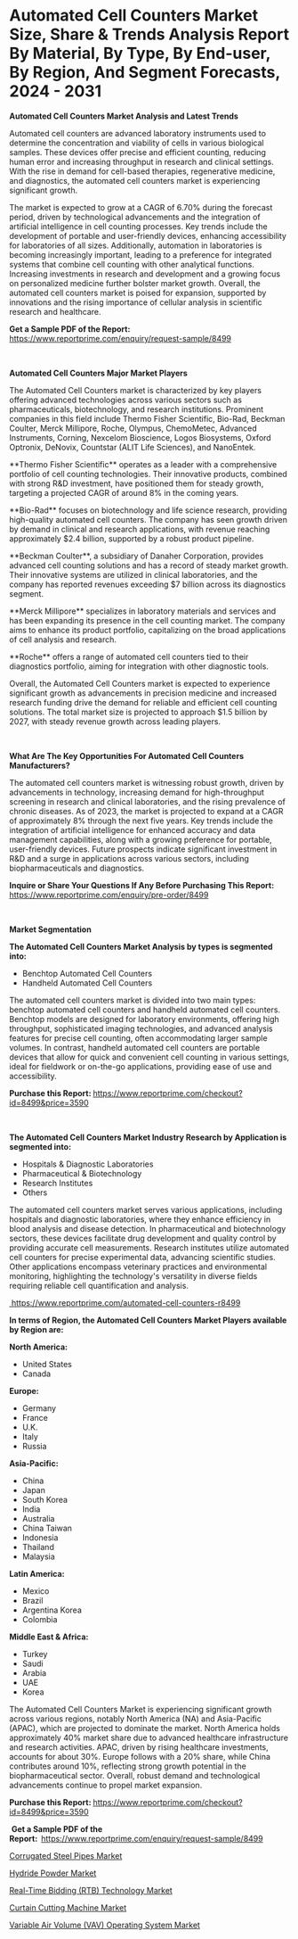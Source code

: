 <p><h1>Automated Cell Counters Market Size, Share & Trends Analysis Report By Material, By Type, By End-user, By Region, And Segment Forecasts, 2024 - 2031</h1></p><p><strong>Automated Cell Counters Market Analysis and Latest Trends</strong></p>
<p><p>Automated cell counters are advanced laboratory instruments used to determine the concentration and viability of cells in various biological samples. These devices offer precise and efficient counting, reducing human error and increasing throughput in research and clinical settings. With the rise in demand for cell-based therapies, regenerative medicine, and diagnostics, the automated cell counters market is experiencing significant growth.</p><p>The market is expected to grow at a CAGR of 6.70% during the forecast period, driven by technological advancements and the integration of artificial intelligence in cell counting processes. Key trends include the development of portable and user-friendly devices, enhancing accessibility for laboratories of all sizes. Additionally, automation in laboratories is becoming increasingly important, leading to a preference for integrated systems that combine cell counting with other analytical functions. Increasing investments in research and development and a growing focus on personalized medicine further bolster market growth. Overall, the automated cell counters market is poised for expansion, supported by innovations and the rising importance of cellular analysis in scientific research and healthcare.</p></p>
<p><strong>Get a Sample PDF of the Report:&nbsp;</strong> <a href="https://www.reportprime.com/enquiry/request-sample/8499?utm_campaign=7&utm_medium=2&utm_source=Github&utm_content=ia&utm_term=27112024&utm_id=automated-cell-counters">https://www.reportprime.com/enquiry/request-sample/8499</a></p>
<p>&nbsp;</p>
<p><strong>Automated Cell Counters Major Market Players</strong></p>
<p><p>The Automated Cell Counters market is characterized by key players offering advanced technologies across various sectors such as pharmaceuticals, biotechnology, and research institutions. Prominent companies in this field include Thermo Fisher Scientific, Bio-Rad, Beckman Coulter, Merck Millipore, Roche, Olympus, ChemoMetec, Advanced Instruments, Corning, Nexcelom Bioscience, Logos Biosystems, Oxford Optronix, DeNovix, Countstar (ALIT Life Sciences), and NanoEntek.</p><p>**Thermo Fisher Scientific** operates as a leader with a comprehensive portfolio of cell counting technologies. Their innovative products, combined with strong R&D investment, have positioned them for steady growth, targeting a projected CAGR of around 8% in the coming years.</p><p>**Bio-Rad** focuses on biotechnology and life science research, providing high-quality automated cell counters. The company has seen growth driven by demand in clinical and research applications, with revenue reaching approximately $2.4 billion, supported by a robust product pipeline.</p><p>**Beckman Coulter**, a subsidiary of Danaher Corporation, provides advanced cell counting solutions and has a record of steady market growth. Their innovative systems are utilized in clinical laboratories, and the company has reported revenues exceeding $7 billion across its diagnostics segment.</p><p>**Merck Millipore** specializes in laboratory materials and services and has been expanding its presence in the cell counting market. The company aims to enhance its product portfolio, capitalizing on the broad applications of cell analysis and research.</p><p>**Roche** offers a range of automated cell counters tied to their diagnostics portfolio, aiming for integration with other diagnostic tools. </p><p>Overall, the Automated Cell Counters market is expected to experience significant growth as advancements in precision medicine and increased research funding drive the demand for reliable and efficient cell counting solutions. The total market size is projected to approach $1.5 billion by 2027, with steady revenue growth across leading players.</p></p>
<p>&nbsp;</p>
<p><strong>What Are The Key Opportunities For Automated Cell Counters Manufacturers?</strong></p>
<p><p>The automated cell counters market is witnessing robust growth, driven by advancements in technology, increasing demand for high-throughput screening in research and clinical laboratories, and the rising prevalence of chronic diseases. As of 2023, the market is projected to expand at a CAGR of approximately 8% through the next five years. Key trends include the integration of artificial intelligence for enhanced accuracy and data management capabilities, along with a growing preference for portable, user-friendly devices. Future prospects indicate significant investment in R&D and a surge in applications across various sectors, including biopharmaceuticals and diagnostics.</p></p>
<p><strong>Inquire or Share Your Questions If Any Before Purchasing This Report:</strong> <a href="https://www.reportprime.com/enquiry/pre-order/8499?utm_campaign=7&utm_medium=2&utm_source=Github&utm_content=ia&utm_term=27112024&utm_id=automated-cell-counters">https://www.reportprime.com/enquiry/pre-order/8499</a></p>
<p>&nbsp;</p>
<p><strong>Market Segmentation</strong></p>
<p><strong>The Automated Cell Counters Market Analysis by types is segmented into:</strong></p>
<p><ul><li>Benchtop Automated Cell Counters</li><li>Handheld Automated Cell Counters</li></ul></p>
<p><p>The automated cell counters market is divided into two main types: benchtop automated cell counters and handheld automated cell counters. Benchtop models are designed for laboratory environments, offering high throughput, sophisticated imaging technologies, and advanced analysis features for precise cell counting, often accommodating larger sample volumes. In contrast, handheld automated cell counters are portable devices that allow for quick and convenient cell counting in various settings, ideal for fieldwork or on-the-go applications, providing ease of use and accessibility.</p></p>
<p><strong>Purchase this Report:&nbsp;</strong><a href="https://www.reportprime.com/checkout?id=8499&price=3590&utm_campaign=7&utm_medium=2&utm_source=Github&utm_content=ia&utm_term=27112024&utm_id=automated-cell-counters">https://www.reportprime.com/checkout?id=8499&price=3590</a></p>
<p>&nbsp;</p>
<p><strong>The Automated Cell Counters Market Industry Research by Application is segmented into:</strong></p>
<p><ul><li>Hospitals & Diagnostic Laboratories</li><li>Pharmaceutical & Biotechnology</li><li>Research Institutes</li><li>Others</li></ul></p>
<p><p>The automated cell counters market serves various applications, including hospitals and diagnostic laboratories, where they enhance efficiency in blood analysis and disease detection. In pharmaceutical and biotechnology sectors, these devices facilitate drug development and quality control by providing accurate cell measurements. Research institutes utilize automated cell counters for precise experimental data, advancing scientific studies. Other applications encompass veterinary practices and environmental monitoring, highlighting the technology's versatility in diverse fields requiring reliable cell quantification and analysis.</p></p>
<p><a href="https://www.reportprime.com/automated-cell-counters-r8499?utm_campaign=7&utm_medium=2&utm_source=Github&utm_content=ia&utm_term=27112024&utm_id=automated-cell-counters">&nbsp;https://www.reportprime.com/automated-cell-counters-r8499</a></p>
<p><strong>In terms of Region, the Automated Cell Counters Market Players available by Region are:</strong></p>
<p>
    <p> <strong> North America: </strong>
        <ul>
            <li>United States</li>
            <li>Canada</li>
        </ul>
        </p> 
    <p> <strong> Europe: </strong>
        <ul>
            <li>Germany</li>
            <li>France</li>
            <li>U.K.</li>
            <li>Italy</li>
            <li>Russia</li>
        </ul>
        </p> 
    <p> <strong> Asia-Pacific: </strong>
        <ul>
            <li>China</li>
            <li>Japan</li>
            <li>South Korea</li>
            <li>India</li>
            <li>Australia</li>
            <li>China Taiwan</li>
            <li>Indonesia</li>
            <li>Thailand</li>
            <li>Malaysia</li>
        </ul>
        </p> 
    <p> <strong> Latin America: </strong>
        <ul>
            <li>Mexico</li>
            <li>Brazil</li>
            <li>Argentina Korea</li>
            <li>Colombia</li>
        </ul>
        </p> 
    <p> <strong> Middle East & Africa: </strong>
        <ul>
            <li>Turkey</li>
            <li>Saudi</li>
            <li>Arabia</li>
            <li>UAE</li>
            <li>Korea</li>
        </ul>
    </p>
    </p>
<p><p>The Automated Cell Counters Market is experiencing significant growth across various regions, notably North America (NA) and Asia-Pacific (APAC), which are projected to dominate the market. North America holds approximately 40% market share due to advanced healthcare infrastructure and research activities. APAC, driven by rising healthcare investments, accounts for about 30%. Europe follows with a 20% share, while China contributes around 10%, reflecting strong growth potential in the biopharmaceutical sector. Overall, robust demand and technological advancements continue to propel market expansion.</p></p>
<p><strong>Purchase this Report: </strong><a href="https://www.reportprime.com/checkout?id=8499&price=3590&utm_campaign=7&utm_medium=2&utm_source=Github&utm_content=ia&utm_term=27112024&utm_id=automated-cell-counters">https://www.reportprime.com/checkout?id=8499&price=3590</a></p>
<p>&nbsp;<strong>Get a Sample PDF of the Report:&nbsp;&nbsp;</strong><a href="https://www.reportprime.com/enquiry/request-sample/8499?utm_campaign=7&utm_medium=2&utm_source=Github&utm_content=ia&utm_term=27112024&utm_id=automated-cell-counters">https://www.reportprime.com/enquiry/request-sample/8499</a></p>
<p><strong></strong></p>
<p><p><a href="https://www.linkedin.com/pulse/insights-corrugated-steel-pipes-industry-market-financial-status-syeaf?utm_campaign=7&utm_medium=2&utm_source=Github&utm_content=ia&utm_term=27112024&utm_id=automated-cell-counters">Corrugated Steel Pipes Market</a></p><p><a href="https://www.linkedin.com/pulse/digital-transformation-hydride-powder-industry-market-pirbe?utm_campaign=7&utm_medium=2&utm_source=Github&utm_content=ia&utm_term=27112024&utm_id=automated-cell-counters">Hydride Powder Market</a></p><p><a href="https://issuu.com/reportprime-2/docs/real-time-bidding-rtb-technology-ma_78d380d324e8b3?utm_campaign=7&utm_medium=2&utm_source=Github&utm_content=ia&utm_term=27112024&utm_id=automated-cell-counters">Real-Time Bidding (RTB) Technology Market</a></p><p><a href="https://www.linkedin.com/pulse/curtain-cutting-machine-market-trends-strategic-insights-2024-mnhue?utm_campaign=7&utm_medium=2&utm_source=Github&utm_content=ia&utm_term=27112024&utm_id=automated-cell-counters">Curtain Cutting Machine Market</a></p><p><a href="https://issuu.com/reportprime-2/docs/variable-air-volume-vav-operating-s_5032e24e6eda11?utm_campaign=7&utm_medium=2&utm_source=Github&utm_content=ia&utm_term=27112024&utm_id=automated-cell-counters">Variable Air Volume (VAV) Operating System Market</a></p></p>